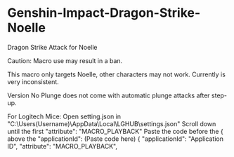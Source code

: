 # Genshin-Impact-Dragon-Strike-Noelle
Dragon Strike Attack for Noelle

Caution: Macro use may result in a ban.

This macro only targets Noelle, other characters may not work. Currently is very inconsistent.

Version No Plunge does not come with automatic plunge attacks after step-up.


For Logitech Mice: Open setting.json in "C:\Users(Username)\AppData\Local\LGHUB\settings.json" Scroll down until the first "attribute": "MACRO_PLAYBACK" Paste the code before the { above the "applicationId": (Paste code here) { "applicationId": "Application ID", "attribute": "MACRO_PLAYBACK",
